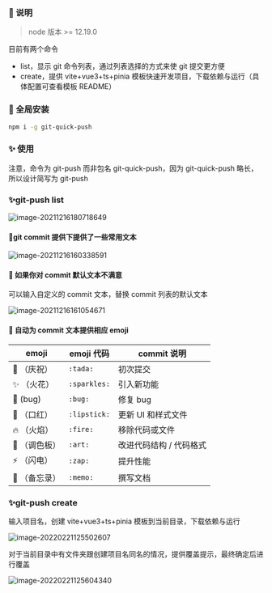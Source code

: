 ### 📝 说明

> node 版本 >= 12.19.0

目前有两个命令

- list，显示 git 命令列表，通过列表选择的方式来使 git 提交更方便
- create，提供 vite+vue3+ts+pinia 模板快速开发项目，下载依赖与运行（具体配置可查看模板 README）

### 🎉 全局安装

```bash
npm i -g git-quick-push
```

### ✨ 使用

注意，命令为 git-push 而非包名 git-quick-push，因为 git-quick-push 略长，所以设计简写为 git-push

### ✨git-push list

![image-20211216180718649](https://gitee.com/zqylzcwcxy/picture-bed/raw/master/img/image-20211216180718649.png)

#### 🚀git commit 提供下提供了一些常用文本

![image-20211216160338591](https://gitee.com/zqylzcwcxy/picture-bed/raw/master/img/image-20211216160338591.png)

#### 🚀 如果你对 commit 默认文本不满意

可以输入自定义的 commit 文本，替换 commit 列表的默认文本

![image-20211216161054671](https://gitee.com/zqylzcwcxy/picture-bed/raw/master/img/image-20211216161054671.png)

#### 🚀 自动为 commit 文本提供相应 emoji

| emoji         | emoji 代码   | commit 说明             |
| ------------- | ------------ | ----------------------- |
| 🎉 （庆祝）   | `:tada:`     | 初次提交                |
| ✨ （火花）   | `:sparkles:` | 引入新功能              |
| 🐛 (bug)      | `:bug:`      | 修复 bug                |
| 💄 （口红）   | `:lipstick:` | 更新 UI 和样式文件      |
| 🔥 （火焰）   | `:fire:`     | 移除代码或文件          |
| 🎨 （调色板） | `:art:`      | 改进代码结构 / 代码格式 |
| ⚡ （闪电）   | `:zap:`      | 提升性能                |
| 📝 （备忘录） | `:memo:`     | 撰写文档                |

### ✨git-push create

输入项目名，创建 vite+vue3+ts+pinia 模板到当前目录，下载依赖与运行

![image-20220221125502607](https://gitee.com/zqylzcwcxy/picture-bed/raw/master/img/image-20220221125502607.png)

对于当前目录中有文件夹跟创建项目名同名的情况，提供覆盖提示，最终确定后进行覆盖

![image-20220221125604340](https://gitee.com/zqylzcwcxy/picture-bed/raw/master/img/image-20220221125604340.png)
